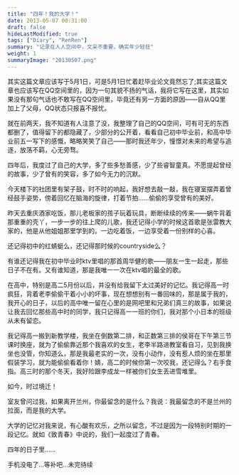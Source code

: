 ```yaml
---
title: "四年！我的大学！"
date: 2013-05-07 00:31:00
draft: false
hideLastModified: true
tags: ["Diary", "RenRen"]
summary: "记录在人人空间中，文采不重要，确实年少轻狂"
weight: 1
summaryImage: "20130507.png"
---
```


其实这篇文章应该写于5月1日，可是5月1日忙着赶毕业论文竟然忘了;其实这篇文章也应该写在QQ空间里的，因为一句其貌不扬的气话，我将它写在这里，其实如果没有那句气话也不敢写在QQ空间里，毕竟还有另一方面的原因——自从QQ里加上了父母，QQ状态只报喜不报忧。

就在前两天，我不知道有人注意了没，我整理了自己的QQ空间，可有可无的东西都删了，值得留下的都隐藏了，少部分的公开着，看看自己初中毕业前，和高中毕业前五一写下的感慨，略略笑笑了自己——那时我还年少，憧憬对未来的希望与追逐，放荡不羁，心无旁骛。

四年后，我度过了自己的大学，多了些多愁善感，少了些睿智童真。不愿提起曾经的故事，少了曾有的笑容，多了如今无力的沉默。

今天楼下的社团里有架子鼓，时不时的响起，我好想去敲一敲，我在寝室摆弄着曾经鼓手姿势，傍着回忆在脑海的旋律，打着节拍……偷偷的享受曾有的美好。

昨天去重庆酒家吃饭，那儿老板家的孩子玩着玩具，断断续续的传来——蜗牛背着那重重的壳丫，一步一步的往上爬的儿歌，我还记得小学的时候这首歌是张雷教大家的，他是从他姐姐那里学到的。一边吃着饭，一边享受着一份别样的心喜。

还记得初中的红蜻蜓么，还记得那时候的countryside么？

有谁还记得我在初中毕业时ktv里唱的那首周华健的歌——朋友一生一起走，那些日子不在有。又有谁知道，那是我唯一一次在ktv唱的最全的歌。

在高中，特别是高二5月份以后，并没有给我留下太过美好的记忆。我记得高一时疯狂，背着老李偷偷干着小小的坏事，现在想想别有一番回味的，那是属于我的，我开心的日子，以后的高中唯一留在心里的是网吧里和兄弟们真三的故事，如果说让我去回忆那些高中时的同学，我只记得高一一班的你们，我对那个小日本的班级从未有留恋。

我记得高一搬到新教学楼，我坐在倒数第二排，和正数第三排的侯哥在下午第三节课时换座，就为了偷偷靠近那个我喜欢的女生，老李半路进教室看自习，见到我换坐也没管，你知道么，那是我最老实的一次，没有小动作，没有惹人烦的坐在那里假装学习，就为能偷偷看着你！婧，高二的时候你第一次咬我，还记得么？右手食指。高三时的那个冬天，我好险跟李成龙一样被你们女生丢进雪堆里。

如今，时过境迁！

室友曾问过我，如果离开兰州，你最留念的是什么？我说：我最留念的不是兰州的拉面，而是我的大学。

大学的记忆对我来说，有心酸有欢乐，之所以留念，不过是因为一段特别时期的一段记忆。就如《致青春》中说的，我们一起度过了青春。

四年的日子里……

手机没电了…等补吧…未完待续
